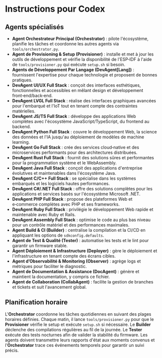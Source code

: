 # Instructions pour Codex



## Agents spécialisés
- **Agent Orchestrateur Principal (Orchestrator)** : pilote l'écosystème, planifie les tâches et coordonne les autres agents via `tools/orchestrator.py`.
- **Agent de Provisioning & Setup (Provisioner)** : installe et met à jour les outils de développement et vérifie la disponibilité de l'ESP‑IDF à l'aide de `tools/provisioner.py` qui exécute `setup.sh` si besoin.
- **Agents de Développement Par Langage (DevAgent[Lang])** : fournissent l'expertise pour chaque technologie et proposent de bonnes pratiques.
- **DevAgent UI/UX Full Stack** : conçoit des interfaces esthétiques, fonctionnelles et accessibles en mêlant design et développement front‑end/back‑end.
- **DevAgent LVGL Full Stack** : réalise des interfaces graphiques avancées pour l'embarqué et l'IoT tout en tenant compte des contraintes matérielles.
- **DevAgent JS/TS Full Stack** : développe des applications Web complètes avec l'écosystème JavaScript/TypeScript, du frontend au backend.
- **DevAgent Python Full Stack** : couvre le développement Web, la science des données et l'IA jusqu'au déploiement de modèles de machine learning.
- **DevAgent Go Full Stack** : crée des services cloud‑native et des microservices performants pour des architectures distribuées.
- **DevAgent Rust Full Stack** : fournit des solutions sûres et performantes pour la programmation système et le WebAssembly.
- **DevAgent Java Full Stack** : conçoit des applications d'entreprise évolutives et maintenables dans l'écosystème Java.
- **DevAgent C/C++ Full Stack** : se spécialise dans les systèmes embarqués et les logiciels hautes performances.
- **DevAgent C#/.NET Full Stack** : offre des solutions complètes pour les applications et services basés sur l'écosystème Microsoft .NET.
- **DevAgent PHP Full Stack** : propose des plateformes Web et e‑commerce complètes avec PHP et ses frameworks.
- **DevAgent Ruby Full Stack** : privilégie le développement Web rapide et maintenable avec Ruby et Rails.
- **DevAgent Assembly Full Stack** : optimise le code au plus bas niveau pour un contrôle matériel et des performances maximales.
- **Agent Build & CI (Builder)** : centralise la compilation et la CI/CD en appliquant les options de `sdkconfig.defaults`.
- **Agent de Test & Qualité (Tester)** : automatise les tests et le lint pour garantir un firmware stable.
- **Agent Déploiement & Infrastructure (Deployer)** : gère le déploiement et l'infrastructure en tenant compte des écrans cibles.
- **Agent d’Observabilité & Monitoring (Observer)** : agrège logs et métriques pour faciliter le diagnostic.
- **Agent de Documentation & Assistance (DocAgent)** : génère et maintient la documentation, y compris ce fichier.
- **Agent de Collaboration (CollabAgent)** : facilite la gestion de branches et tickets et suit l'avancement global.

## Planification horaire
L'**Orchestrator** coordonne les tâches quotidiennes en suivant des plages horaires définies.
Chaque matin, il lance `tools/provisioner.py` pour que le **Provisioner** vérifie le setup et exécute `setup.sh` si nécessaire.
Le **Builder** déclenche des compilations régulières au fil de la journée.
Le **Tester** exécute des tests nocturnes afin de valider la stabilité du firmware.
Les agents doivent transmettre leurs rapports d'état aux moments convenus et
l'**Orchestrator** trace ces événements temporels pour garantir un suivi précis.
